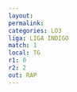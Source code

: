 ```yaml
---
layout: 
permalink: 
categories: LO3
liga: LIGA INDIGO
match: 1
local: TG
r1: 0
r2: 2
out: RAP
---
```

